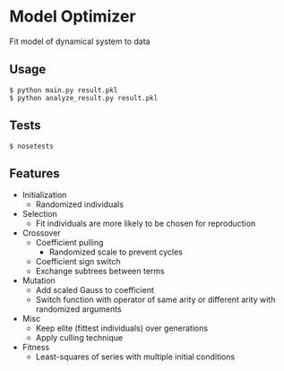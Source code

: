 # Model Optimizer

Fit model of dynamical system to data


## Usage

```
$ python main.py result.pkl
$ python analyze_result.py result.pkl
```

## Tests

```
$ nosetests
```

## Features
* Initialization
  * Randomized individuals
* Selection
  * Fit individuals are more likely to be chosen for reproduction
* Crossover
  * Coefficient pulling
    * Randomized scale to prevent cycles
  * Coefficient sign switch
  * Exchange subtrees between terms
* Mutation
  * Add scaled Gauss to coefficient
  * Switch function with operator of same arity or different arity with randomized arguments
* Misc
  * Keep elite (fittest individuals) over generations
  * Apply culling technique
* Fitness
  * Least-squares of series with multiple initial conditions
